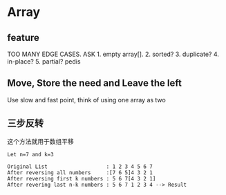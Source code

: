 # Array

## feature
TOO MANY EDGE CASES. ASK 1. empty array[]. 2. sorted? 3. duplicate? 4. in-place? 5. partial? pedis

## Move, Store the need and Leave the left
Use slow and fast point, think of using one array as two 

## 三步反转
这个方法就用于数组平移

```
Let n=7 and k=3

Original List                   : 1 2 3 4 5 6 7
After reversing all numbers     :[7 6 5]4 3 2 1
After reversing first k numbers : 5 6 7[4 3 2 1]
After revering last n-k numbers : 5 6 7 1 2 3 4 --> Result

```
